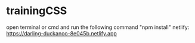 # trainingCSS
open terminal or cmd and run the following command
"npm install"
netlify:  https://darling-duckanoo-8e045b.netlify.app
